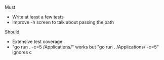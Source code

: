 Must
- Write at least a few tests
- Improve -h screen to talk about passing the path

Should
- Extensive test coverage
- "go run . -c=5 /Applications/" works but "go run . /Applications/ -c=5" ignores c
